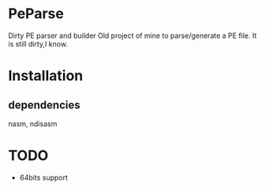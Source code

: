 # PeParse

Dirty PE parser and builder
Old project of mine to parse/generate a PE file. It is still dirty,I know.

# Installation
## dependencies

nasm, ndisasm

# TODO
  * 64bits support
